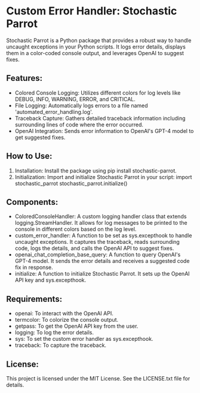# Custom Error Handler: Stochastic Parrot

Stochastic Parrot is a Python package that provides a robust way to handle uncaught exceptions in your Python scripts. It logs error details, displays them in a color-coded console output, and leverages OpenAI to suggest fixes.

## Features:

- Colored Console Logging: Utilizes different colors for log levels like DEBUG, INFO, WARNING, ERROR, and CRITICAL.
- File Logging: Automatically logs errors to a file named 'automated_error_handling.log'.
- Traceback Capture: Gathers detailed traceback information including surrounding lines of code where the error occurred.
- OpenAI Integration: Sends error information to OpenAI's GPT-4 model to get suggested fixes.

## How to Use:

1. Installation: Install the package using pip install stochastic-parrot.
2. Initialization: Import and initialize Stochastic Parrot in your script:
   import stochastic_parrot
   stochastic_parrot.initialize()

## Components:

- ColoredConsoleHandler: A custom logging handler class that extends logging.StreamHandler. It allows for log messages to be printed to the console in different colors based on the log level.
- custom_error_handler: A function to be set as sys.excepthook to handle uncaught exceptions. It captures the traceback, reads surrounding code, logs the details, and calls the OpenAI API to suggest fixes.
- openai_chat_completion_base_query: A function to query OpenAI's GPT-4 model. It sends the error details and receives a suggested code fix in response.
- initialize: A function to initialize Stochastic Parrot. It sets up the OpenAI API key and sys.excepthook.

## Requirements:

- openai: To interact with the OpenAI API.
- termcolor: To colorize the console output.
- getpass: To get the OpenAI API key from the user.
- logging: To log the error details.
- sys: To set the custom error handler as sys.excepthook.
- traceback: To capture the traceback.

## License:

This project is licensed under the MIT License. See the LICENSE.txt file for details.